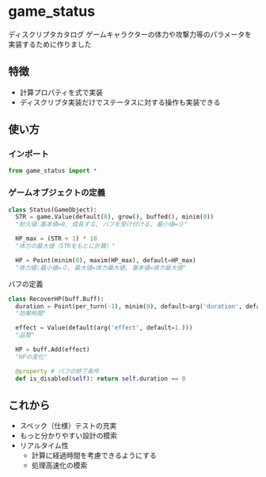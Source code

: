 # game_status
ディスクリプタカタログ
ゲームキャラクターの体力や攻撃力等のパラメータを実装するために作りました

## 特徴
- 計算プロパティを式で実装
- ディスクリプタ実装だけでステータスに対する操作も実装できる

## 使い方
### インポート
```python
from game_status import *
```
### ゲームオブジェクトの定義
```python
class Status(GameObject):
  STR = game.Value(default(0), grow(), buffed(), minim(0))
  "耐久値:基本値=0, 成長する, バフを受け付ける, 最小値=０"

  HP_max = (STR + 1) * 10
  "体力の最大値（STRをもとに計算）"

  HP = Point(minim(0), maxim(HP_max), default=HP_max)
  "体力値:最小値=０, 最大値=体力最大値, 基本値=体力最大値"
```
バフの定義
```python
class RecoverHP(buff.Buff):
  duration = Point(per_turn(-1), minim(0), default=arg('duration', default=1))
  "効果時間"

  effect = Value(default(arg('effect', default=1.)))
  "品質"

  HP = buff.Add(effect)
  "HPの変化"

  @property # バフの終了条件
  def is_disabled(self): return self.duration == 0
```

## これから
- スペック（仕様）テストの充実
- もっと分かりやすい設計の模索
- リアルタイム性
  - 計算に経過時間を考慮できるようにする
  - 処理高速化の模索
